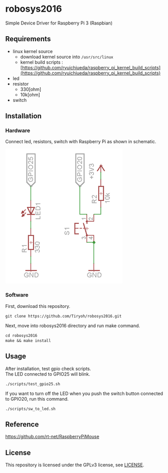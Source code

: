# robosys2016

Simple Device Driver for Raspberry Pi 3 (Raspbian)

## Requirements

* linux kernel source
  * download kernel source into `/usr/src/linux`
  * kernel build scripts : [https://github.com/ryuichiueda/raspberry_pi_kernel_build_scripts](https://github.com/ryuichiueda/raspberry_pi_kernel_build_scripts)
* led
* resistor
  * 330[ohm]
  * 10k[ohm]
* switch

## Installation

### Hardware

Connect led, resistors, switch with Raspberry Pi as shown in schematic.

![](./docs/images/sch.png)

### Software

First, download this repository.

```
git clone https://github.com/Tiryoh/robosys2016.git
```

Next, move into robosys2016 directory and run make command.

```
cd robosys2016
make && make install
```

## Usage

After installation, test gpio check scripts.  
The LED connected to GPIO25 will blink.

```
./scripts/test_gpio25.sh
```

If you want to turn off the LED when you push the switch button connected to GPIO20, run this command.

```
./scripts/sw_to_led.sh
```

## Reference

https://github.com/rt-net/RaspberryPiMouse

## License

This repository is licensed under the GPLv3 license, see [LICENSE](./LICENSE).
